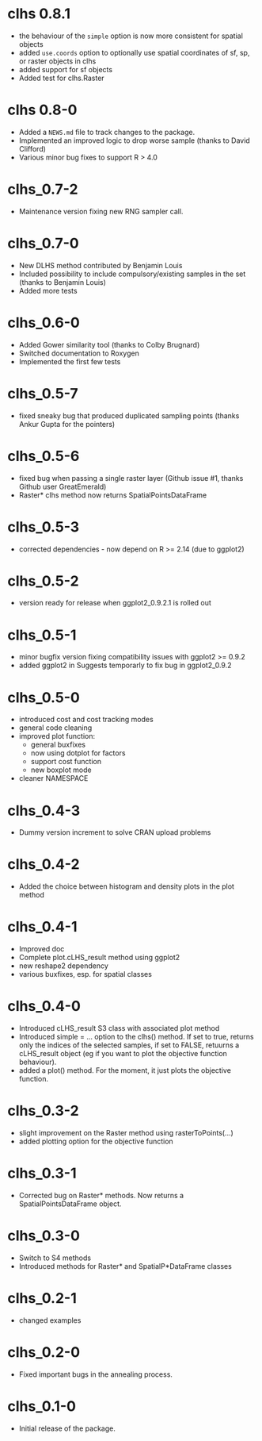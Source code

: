 <!-- NEWS.md is maintained by https://cynkra.github.io/fledge, do not edit -->

# clhs 0.8.1

- the behaviour of the `simple` option is now more consistent for spatial objects
- added `use.coords` option to optionally use spatial coordinates of sf, sp, or raster objects in clhs
- added support for sf objects
- Added test for clhs.Raster

# clhs 0.8-0

- Added a `NEWS.md` file to track changes to the package.
- Implemented an improved logic to drop worse sample (thanks to David Clifford)
- Various minor bug fixes to support R > 4.0

# clhs_0.7-2 
- Maintenance version fixing new RNG sampler call.

# clhs_0.7-0 
- New DLHS method contributed by Benjamin Louis
- Included possibility to include compulsory/existing samples in the set (thanks to Benjamin Louis)
- Added more tests

# clhs_0.6-0
- Added Gower similarity tool (thanks to Colby Brugnard)
- Switched documentation to Roxygen
- Implemented the first few tests

# clhs_0.5-7
- fixed sneaky bug that produced duplicated sampling points (thanks Ankur Gupta for the pointers)

# clhs_0.5-6
- fixed bug when passing a single raster layer (Github issue #1, thanks Github user GreatEmerald)
- Raster* clhs method now returns SpatialPointsDataFrame

# clhs_0.5-3
- corrected dependencies - now depend on R >= 2.14 (due to ggplot2)

# clhs_0.5-2
- version ready for release when ggplot2_0.9.2.1 is rolled out

# clhs_0.5-1
- minor bugfix version fixing compatibility issues with ggplot2 >= 0.9.2
- added ggplot2 in Suggests temporarly to fix bug in ggplot2_0.9.2

# clhs_0.5-0 
- introduced cost and cost tracking modes
- general code cleaning
- improved plot function:
  - general buxfixes
  - now using dotplot for factors
  - support cost function
  - new boxplot mode
- cleaner NAMESPACE

# clhs_0.4-3
- Dummy version increment to solve CRAN upload problems

# clhs_0.4-2
- Added the choice between histogram and density plots in
the plot method

# clhs_0.4-1 
- Improved doc
- Complete plot.cLHS_result method using ggplot2
- new reshape2 dependency
- various buxfixes, esp. for spatial classes

# clhs_0.4-0
- Introduced cLHS_result S3 class with associated plot method
- Introduced simple = ... option to the clhs() method. If set to true, returns only the indices of the selected samples, if set to FALSE, retuurns a cLHS_result object (eg if you want to plot the objective function behaviour).
- added a plot() method. For the moment, it just plots the objective function.

# clhs_0.3-2
- slight improvement on the Raster method using rasterToPoints(...)
- added plotting option for the objective function

# clhs_0.3-1
- Corrected bug on Raster* methods. Now returns a SpatialPointsDataFrame object.

# clhs_0.3-0
- Switch to S4 methods
- Introduced methods for Raster* and SpatialP*DataFrame classes

# clhs_0.2-1
- changed examples

# clhs_0.2-0
- Fixed important bugs in the annealing process.

# clhs_0.1-0
- Initial release of the package.
